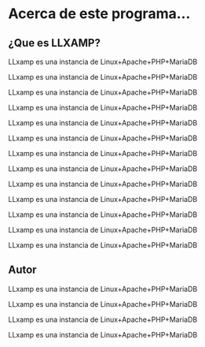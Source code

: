 # Acerca de este programa...

## ¿Que es LLXAMP?

LLxamp es una instancia de Linux+Apache+PHP+MariaDB

LLxamp es una instancia de Linux+Apache+PHP+MariaDB

LLxamp es una instancia de Linux+Apache+PHP+MariaDB

LLxamp es una instancia de Linux+Apache+PHP+MariaDB

LLxamp es una instancia de Linux+Apache+PHP+MariaDB

LLxamp es una instancia de Linux+Apache+PHP+MariaDB

LLxamp es una instancia de Linux+Apache+PHP+MariaDB

LLxamp es una instancia de Linux+Apache+PHP+MariaDB

LLxamp es una instancia de Linux+Apache+PHP+MariaDB

LLxamp es una instancia de Linux+Apache+PHP+MariaDB

LLxamp es una instancia de Linux+Apache+PHP+MariaDB

LLxamp es una instancia de Linux+Apache+PHP+MariaDB

LLxamp es una instancia de Linux+Apache+PHP+MariaDB

## Autor

LLxamp es una instancia de Linux+Apache+PHP+MariaDB

LLxamp es una instancia de Linux+Apache+PHP+MariaDB

LLxamp es una instancia de Linux+Apache+PHP+MariaDB

LLxamp es una instancia de Linux+Apache+PHP+MariaDB